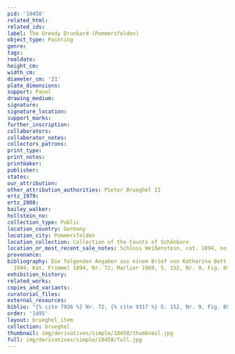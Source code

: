```yaml
---
pid: '18458'
related_html: 
related_ids: 
label: The Greedy Drunkard (Pommersfelden)
object_type: Painting
genre: 
tags: 
realdate: 
height_cm: 
width_cm: 
diameter_cm: '21'
plate_dimensions: 
support: Panel
drawing_medium: 
signature: 
signature_location: 
support_marks: 
further_inscription: 
collaborators: 
collaborator_notes: 
collectors_patrons: 
print_type: 
print_notes: 
printmaker: 
publisher: 
states: 
our_attribution: 
other_attribution_authorities: Pieter Brueghel II
ertz_1979: 
ertz_2008: 
bailey_walker: 
hollstein_no: 
collection_type: Public
location_country: Germany
location_city: Pommersfelden
location_collection: Collection of the Counts of Schönborn
location_or_most_recent_sale_notes: Schloss Weißenstein, cat. 1894, no. 72e
provenance: 
bibliography: Die folgenden Angaben aus einem Brief von Katharina Bott vom 23. 2.
  1994; Kat. Frimmel 1894, Nr. 72; Marlier 1969, S. 152, Nr. 9, Fig. 69.
exhibition_history: 
related_works: 
copies_and_variants: 
curatorial_files: 
external_resources: 
biblio: "{% cite 7936 %} Nr. 72, {% cite 9317 %} S. 152, Nr. 9, Fig. 69."
order: '1495'
layout: brueghel_item
collection: brueghel
thumbnail: img/derivatives/simple/18458/thumbnail.jpg
full: img/derivatives/simple/18458/full.jpg
---
```


